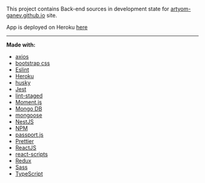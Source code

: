  This project contains Back-end sources in development state for [artyom-ganev.github.io](https://artyom-ganev.github.io) site.
 
 App is deployed on Heroku [here](https://artyom-ganev-node.herokuapp.com)  
- - - -
**Made with:**
* [axios](https://github.com/axios/axios)
* [bootstrap css](https://getbootstrap.com)
* [Eslint](https://eslint.org)
* [Heroku](https://www.heroku.com)
* [husky](https://github.com/typicode/husky)
* [Jest](https://jestjs.io/)
* [lint-staged](https://github.com/okonet/lint-staged)
* [Moment.js](https://momentjs.com)
* [Mongo DB](https://www.mongodb.com)
* [mongoose](https://mongoosejs.com)
* [NestJS](https://nestjs.com)
* [NPM](https://www.npmjs.com)
* [passport.js](http://www.passportjs.org)
* [Prettier](https://prettier.io)
* [ReactJS](https://reactjs.org)
* [react-scripts](https://www.npmjs.com/package/react-scripts)
* [Redux](https://redux.js.org)
* [Sass](https://sass-lang.com)
* [TypeScript](https://www.typescriptlang.org)
